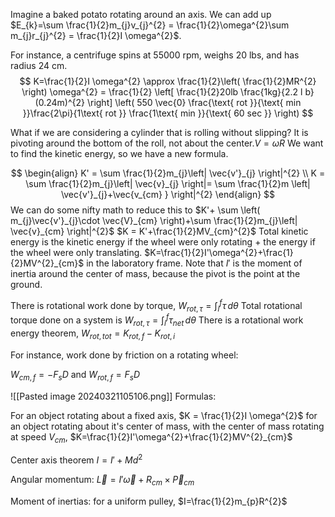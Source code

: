 Imagine a baked potato rotating around an axis. We can add up
$E_{k}=\sum \frac{1}{2}m_{j}v_{j}^{2} = \frac{1}{2}\omega^{2}\sum m_{j}r_{j}^{2} = \frac{1}{2}I \omega^{2}$. 

For instance, a centrifuge spins at 55000 rpm, weighs 20 lbs, and has radius 24 cm.
$$
K=\frac{1}{2}I \omega^{2} \approx \frac{1}{2}\left( \frac{1}{2}MR^{2} \right) \omega^{2}
= \frac{1}{2} \left[ \frac{1}{2}20lb \frac{1kg}{2.2 l b}(0.24m)^{2} \right] \left( 550 \vec{0} \frac{\text{ rot }}{\text{ min }}\frac{2\pi}{1\text{ rot }} \frac{1\text{ min }}{\text{ 60 sec }} \right)
$$


What if we are considering a cylinder that is rolling without slipping? It is pivoting around the bottom of the roll, not about the center.$V=\omega R$
We want to find the kinetic energy, so we have a new formula.

$$
\begin{align}
K' = \sum \frac{1}{2}m_{j}\left| \vec{v'}_{j} \right|^{2}  \\
K = \sum \frac{1}{2}m_{j}\left| \vec{v}_{j} \right|= \sum \frac{1}{2}m \left| \vec{v'}_{j}+\vec{v_{cm} } \right|^{2} 
\end{align}
$$
We can do some nifty math to reduce this to
$K'+ \sum \left( m_{j}\vec{v'}_{j}\cdot \vec{V}_{cm} \right)+\sum \frac{1}{2}m_{j}\left| \vec{v}_{cm} \right|^{2}$
$K = K'+\frac{1}{2}MV_{cm}^{2}$
Total kinetic energy is the kinetic energy if the wheel were only rotating + the energy if the wheel were only translating. 
$K=\frac{1}{2}I'\omega^{2}+\frac{1}{2}MV^{2}_{cm}$ in the laboratory frame. 
Note that $I'$ is the moment of inertia around the center of mass, because the pivot is the point at the ground. 


There is rotational work done by torque,
$W_{rot,\tau}=\int_{i}^{f} \tau \, d\theta$
Total rotational torque done on a system is
$W_{rot,\tau}=\int_{i}^{f} \tau_{net} \, d\theta$
There is a rotational work energy theorem,
$W_{rot,to t}= K_{rot,f}-K_{rot,i}$

For instance, work done by friction on a rotating wheel:

$W_{cm,f}=-F_{s}D$
and
$W_{rot,f}=F_{s}D$

![[Pasted image 20240321105106.png]]
Formulas:

For an object rotating about a fixed axis,
$K = \frac{1}{2}I \omega^{2}$
for an object rotating about it's center of mass, with the center of mass rotating at speed $V_{cm}$,
$K=\frac{1}{2}I'\omega^{2}+\frac{1}{2}MV^{2}_{cm}$

Center axis theorem
$I=I'+Md^{2}$

Angular momentum:
$\vec{L}=I'\vec{\omega}+R_{cm}\times \vec{P}_{cm}$


Moment of inertias:
for a uniform pulley, $I=\frac{1}{2}m_{p}R^{2}$
